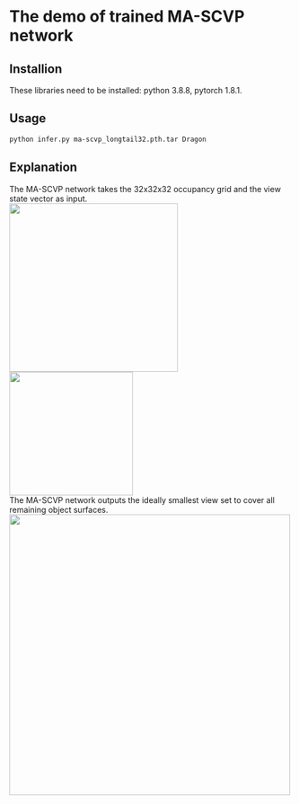# The demo of trained MA-SCVP network
## Installion
These libraries need to be installed: python 3.8.8, pytorch 1.8.1.
## Usage
```bash
python infer.py ma-scvp_longtail32.pth.tar Dragon
```
## Explanation
The MA-SCVP network takes the 32x32x32 occupancy grid and the view state vector as input.  
<img src="https://github.com/psc0628/MA-SCVP/blob/main/Demo/Dragon_voxelscene.png" width="300px"> <img src="https://github.com/psc0628/MA-SCVP/blob/main/Demo/Dragon_viewstate.png" width="220px">  
The MA-SCVP network outputs the ideally smallest view set to cover all remaining object surfaces.   
<img src="https://github.com/psc0628/MA-SCVP/blob/main/Demo/Dragon_cover.png" width="500px">
